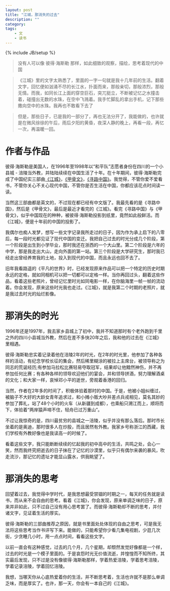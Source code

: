 ```yaml
---
layout: post
title: "江城，那消失的过去"
description: ""
category: 
tags: 
    - 文
    - 读书
---
```

{% include JB/setup %}

> 没有人可以像 彼得·海斯勒 那样，如此细致的观察，描绘，思考着现代的中国

>《江城》里的文字太熟悉了，里面的一字一句就是我十几年前的生活。翻着文字，回忆便如汹涌不尽的长江水，扑面而来，那般亲切，那般浓烈，那般无情。而我，如同长江上面的穿空巨石，突兀挺立，不断被记忆之水撞击着，碰撞出无数的水珠，在空中飞溅着。我手忙脚乱的拿出手机，记下那些撒向空中的水珠。我再也不敢看下去了

> 但是，那些日子，已是我的一部分了，再也无法分开了，我能做的，也许就是在微风徐徐的午后，雨后夕阳的黄昏，夜深人静的晚上，再看一段，再忆一次，再温暖一回。

# 作者与作品
彼得·海斯勒是美国人，在1996年至1998年以“和平队”志愿者身份在四川的一个小县城 - 涪陵当外教，并陆陆续续在中国生活了十年。在十年期间，彼得·海斯勒完成了中国纪实三部曲[《江城》](http://book.douban.com/subject/7060185/)，[《甲骨文》](http://book.douban.com/subject/2076886/)，[《寻路中国》](http://book.douban.com/subject/5414391/)。我觉得，不管你爱不爱看书，不管你关心不关心现代中国，不管你是否生活在中国，你都应该花点时间读一读。

当然这三部曲都是英文的，不过现在都已经有中文版了。我最先看的是《寻路中国》，然后是《甲骨文》，最后是最近才看完的《江城》。看完《寻路中国》与《甲骨文》，似乎中国现在的种种，被彼得·海斯勒投影到纸里，竟然如此般鲜活。而《江城》，便是十年前的中国的投影了。

我偶尔也痴人发梦，想写一些文字记录我所走过的日子，因为作为承上启下的八零后，每一段时光都见证了现代中国的变迁。我把自己过去的时光分成几个阶段，第一个阶段是出生到小学毕业，那时我还在浙西的一个大山里。第二个阶段是六年的中学，那是我走出大山，走向外面的第一站。第三个阶段是大学研究生，那时我已经走出曾经养育我的土地，投入到现代的中国，而且永远也回不去了。

旧年我看路遥的《平凡的世界》时，已经发现原来作品可以把一个特定的历史时期永远的定格，就如同相机可以把一切都可以定格一样。当你再回过头，翻着这些作品，看着这些老照片，曾经记忆里时光如同电影一样，在你脑海里一帧一帧的流动着。你会发现，原来这些时光我也走过。《江城》，就是我第二个时期的老照片，就是我过去时光的灿烂影像。



# 那消失的时光

1996年还是1997年，我去家乡县城上了初中，我并不知道那时有个老外跑到千里之外的四川小县城当外教，然后在差不多快20年之后，我和他的过去在《江城》里相遇。

彼得·海斯勒忠实着记录着他在涪陵2年的时光，在2年的时光里，他参加了各种各样的活动，有纪念学校长征的集会，然后稀里糊涂的被拉上主席台，被领导称之为同志的荒诞经历;有参加马拉松比赛轻易夺取冠军，结果却让他黯然神伤，并不再参加任何比赛；有各种各样的领导欢迎他们的宴会，并和领导拼酒，努力理解酒桌的文化；和大家一样，哀悼邓小平的逝世，旁观着香港的回归。

当然，作者在2年多的时间了，积极体验着那时的中国。于是，他被小姐纠缠过，被脑子不大好的大龄女青年追求过，和小摊小贩大吵并差点兵戎相见，莫名其妙的参加了葬礼，站了48个小时的火车（从新疆到成都），也乘船只溯江而上，顺将而下，体验着“两岸猿声啼不住，轻舟已过万重山”。

不过让我惊奇的是，四川最贫穷的县城之一涪陵，似乎并没有那么落后。那时市长坐着的是奥迪，那时很多人在炒股，而且居然有外教。我家乡号称浙江的西藏，我们学校有外教好像也是我读高一的时候了。

看着这些文字，我只能断断续续的忆起我的初中高中的生活，共鸣之处，会心一笑，然而我终究把逝去的日子抹在了记忆的沙漠里，似乎只有偶尔来袭的暴风，吹走流沙，那记忆的遗址才能显山露水，供我眺望了。

# 那消失的思考
回望着过去，我觉得中学时代，是我思想最受禁锢的时期之一，每天的任务就是读书，而从来不会自由的思考。看着《江城》，你会发现，原来单调乏味的日子，原来并非如此，只不过自己没有用心思考罢了。而彼得·海斯勒却不断的思考，并付诸文字，见证着生活的厚实。

彼得·海斯勒的三部曲推荐之原因，就是书里面处处体现的自由之思考，可是我无法将这些思考当作书评写下来。能做的，只能希望你少看几集电视剧，少逛几次街，少贪睡几小时，用一点点时间，看看这些文字。

以前一直会有这种感觉，过去的几个月，几个星期，却颓然发觉好像都是一个样，过去的时光是一个模子里面的。于是哀怨时光无价值流逝，并惶惶而不知所终，其实最后发现，只不过是没有像彼得·海斯勒那样，学着热爱涪陵，学着思考涪陵，学着记录涪陵，学着回忆涪陵。

我想，当哪天你从心底热爱着你的生活，并不断思考着，生活也许就不是那么单调乏味，而是厚实了。也许，那一天，你会有一本自己的《江城》。
